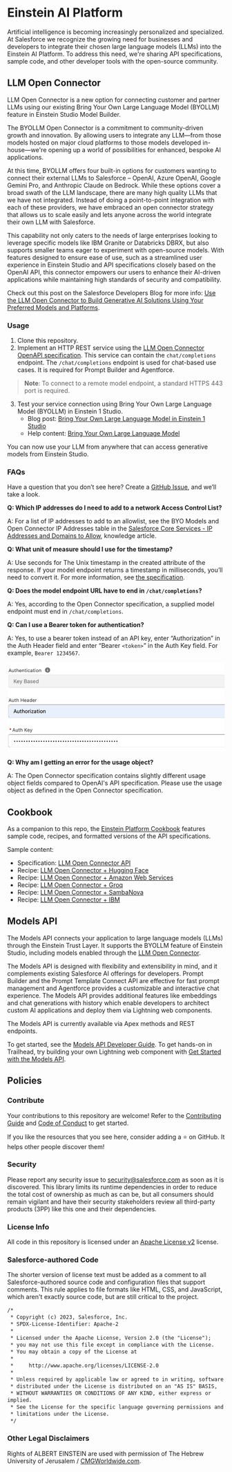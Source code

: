 # Einstein AI Platform

Artificial intelligence is becoming increasingly personalized and specialized. At Salesforce we recognize the growing need for businesses and developers to integrate their chosen large language models (LLMs) into the Einstein AI Platform. To address this need, we're sharing API specifications, sample code, and other developer tools with the open-source community.

## LLM Open Connector

LLM Open Connector is a new option for connecting customer and partner LLMs using our existing Bring Your Own Large Language Model (BYOLLM) feature in Einstein Studio Model Builder. 

The BYOLLM Open Connector is a commitment to community-driven growth and innovation. By allowing users to integrate any LLM—from those models hosted on major cloud platforms to those models developed in-house—we're opening up a world of possibilities for enhanced, bespoke AI applications. 

At this time, BYOLLM offers four built-in options for customers wanting to connect their external LLMs to Salesforce – OpenAI, Azure OpenAI, Google Gemini Pro, and Anthropic Claude on Bedrock. While these options cover a broad swath of the LLM landscape, there are many high quality LLMs that we have not integrated. Instead of doing a point-to-point integration with each of these providers, we have embraced an open connector strategy that allows us to scale easily and lets anyone across the world integrate their own LLM with Salesforce.

This capability not only caters to the needs of large enterprises looking to leverage specific models like IBM Granite or Databricks DBRX, but also supports smaller teams eager to experiment with open-source models. With features designed to ensure ease of use, such as a streamlined user experience in Einstein Studio and API specifications closely based on the OpenAI API, this connector empowers our users to enhance their AI-driven applications while maintaining high standards of security and compatibility.

Check out this post on the Salesforce Developers Blog for more info: [Use the LLM Open Connector to Build Generative AI Solutions Using Your Preferred Models and Platforms](https://developer.salesforce.com/blogs/2024/10/build-generative-ai-solutions-with-llm-open-connector).

### Usage

1. Clone this repository.
2. Implement an HTTP REST service using the [LLM Open Connector OpenAPI specification](api-specs/llm-open-connector/llm-open-connector.yml). This service can contain the `chat/completions` endpoint. The `/chat/completions` endpoint is used for chat-based use cases. It is required for Prompt Builder and Agentforce.
> **Note**: To connect to a remote model endpoint, a standard HTTPS 443 port is required.
3. Test your service connection using Bring Your Own Large Language Model (BYOLLM) in Einstein 1 Studio.
   - Blog post: [Bring Your Own Large Language Model in Einstein 1 Studio](https://developer.salesforce.com/blogs/2024/03/bring-your-own-large-language-model-in-einstein-1-studio)
   - Help content: [Bring Your Own Large Language Model](https://help.salesforce.com/s/articleView?id=sf.c360_a_ai_foundation_models.htm)

You can now use your LLM from anywhere that can access generative models from Einstein Studio.

### FAQs

Have a question that you don’t see here? Create a [GitHub Issue](https://github.com/salesforce/einstein-platform/issues), and we’ll take a look.

**Q: Which IP addresses do I need to add to a network Access Control List?**

A: For a list of IP addresses to add to an allowlist, see the BYO Models and Open Connector IP Addresses table in the [Salesforce Core Services - IP Addresses and Domains to Allow](https://help.salesforce.com/s/articleView?id=000384438&type=1), knowledge article.

**Q: What unit of measure should I use for the timestamp?**

A: Use seconds for The Unix timestamp in the created attribute of the response. If your model endpoint returns a timestamp in milliseconds, you’ll need to convert it. For more information, see [the specification](https://opensource.salesforce.com/einstein-platform/docs/apis/llm-open-connector).

**Q: Does the model endpoint URL have to end in `/chat/completions`?**

A: Yes, according to the Open Connector specification, a supplied model endpoint must end in `/chat/completions`.

**Q: Can I use a Bearer token for authentication?**

A: Yes, to use a bearer token instead of an API key, enter “Authorization” in the Auth Header field and enter “Bearer `<token>`”  in the Auth Key field. For example, `Bearer 1234567`.

![Einstein Studio auth fields](./documentation/static/img/einstein-studio-auth.png)

**Q: Why am I getting an error for the usage object?**

A: The Open Connector specification contains slightly different usage object fields compared to OpenAI's API specification. Please use the usage object as defined in the Open Connector specification.


## Cookbook

As a companion to this repo, the [Einstein Platform Cookbook](https://opensource.salesforce.com/einstein-platform/) features sample code, recipes, and formatted versions of the API specifications.

Sample content:

- Specification: [LLM Open Connector API](https://opensource.salesforce.com/einstein-platform/docs/apis/llm-open-connector)
- Recipe: [LLM Open Connector + Hugging Face](https://opensource.salesforce.com/einstein-platform/huggingface)
- Recipe: [LLM Open Connector + Amazon Web Services](https://opensource.salesforce.com/einstein-platform/aws)
- Recipe: [LLM Open Connector + Groq](https://opensource.salesforce.com/einstein-platform/groq)
- Recipe: [LLM Open Connector + SambaNova](https://opensource.salesforce.com/einstein-platform/sambanova)
- Recipe: [LLM Open Connector + IBM](https://opensource.salesforce.com/einstein-platform/ibm)

## Models API

The Models API connects your application to large language models (LLMs) through the Einstein Trust Layer. It supports the BYOLLM feature of Einstein Studio, including models enabled through the [LLM Open Connector](#llm-open-connector).

The Models API is designed with flexibility and extensibility in mind, and it complements existing Salesforce AI offerings for developers. Prompt Builder and the Prompt Template Connect API are effective for fast prompt management and Agentforce provides a customizable and interactive chat experience. The Models API provides additional features like embeddings and chat generations with history which enable developers to architect custom AI applications and deploy them via Lightning web components.

The Models API is currently available via Apex methods and REST endpoints. 

To get started, see the [Models API Developer Guide](https://developer.salesforce.com/docs/einstein/genai/guide/models-api.html). To get hands-on in Trailhead, try building your own Lightning web component with [Get Started with the Models API](https://trailhead.salesforce.com/content/learn/modules/get-started-with-einstein-models-api).

## Policies

### Contribute

Your contributions to this repository are welcome! Refer to the [Contributing Guide](CONTRIBUTING.md) and [Code of Conduct](CODE_OF_CONDUCT.md) to get started.

If you like the resources that you see here, consider adding a ⭐ on GitHub. It helps other people discover them!

### Security

Please report any security issue to [security@salesforce.com](mailto:security@salesforce.com)
as soon as it is discovered. This library limits its runtime dependencies in
order to reduce the total cost of ownership as much as can be, but all consumers
should remain vigilant and have their security stakeholders review all third-party
products (3PP) like this one and their dependencies.

### License Info

All code in this repository is licensed under an [Apache License v2](LICENSE) license.

### Salesforce-authored Code

The shorter version of license text must be added as a comment to all Salesforce-authored source code and configuration files that support comments. This rule applies to file formats like HTML, CSS, and JavaScript, which aren't exactly source code, but are still critical to the project.

```
/*
 * Copyright (c) 2023, Salesforce, Inc.
 * SPDX-License-Identifier: Apache-2
 *
 * Licensed under the Apache License, Version 2.0 (the "License");
 * you may not use this file except in compliance with the License.
 * You may obtain a copy of the License at
 *
 *     http://www.apache.org/licenses/LICENSE-2.0
 *
 * Unless required by applicable law or agreed to in writing, software
 * distributed under the License is distributed on an "AS IS" BASIS,
 * WITHOUT WARRANTIES OR CONDITIONS OF ANY KIND, either express or implied.
 * See the License for the specific language governing permissions and
 * limitations under the License.
 */
```

### Other Legal Disclaimers

Rights of ALBERT EINSTEIN are used with permission of The Hebrew University of Jerusalem / [CMGWorldwide.com](http://cmgworldwide.com/).
